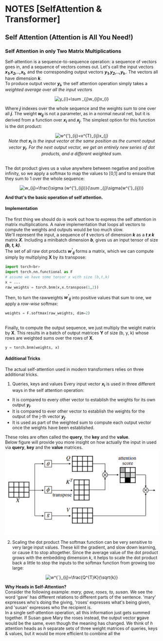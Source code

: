 # NOTES [SelfAttention & Transformer]

## Self Attention (Attention is All You Need!)

### Self Attention in only Two Matrix Multiplications
Self-attention is a sequence-to-sequence operation: a sequence of vectors goes in, and a sequence of vectors comes out. Let's call the input vectors <i><b>x<sub>1</sub>,</b></i><i><b>x<sub>2</sub>,..,</b></i><i><b>x<sub>t</sub>,</b></i> and the corresponding output vectors <i><b>y<sub>1</sub>,</b></i><i><b>y<sub>2</sub>,..,</b></i><i><b>y<sub>t</sub>,</b></i>. The vectors all have dimension <i><b>k</b></i>.<br>
To produce output vector <i><b>y<sub>i</sub>,</b></i> the self attention operation simply takes a <i>weighted average over all the input vectors</i><br>
<p align="center"><img src="https://latex.codecogs.com/svg.latex?y_{i}=\sum&space;_{j}w_{ij}x_{i}" title="y_{i}=\sum _{j}w_{ij}x_{i}" /></p>
Where <i><b>j</b></i> indexes over the whole sequence and the weights sum to one over all <i><b>j</b></i>. The weight <i><b>w<sub>ij</sub></b></i> is not a parameter, as in a normal neural net, but it is derived from a function over <i><b>x<sub>i</sub></b></i> and <i><b>x<sub>j</sub></b></i>. The simplest option for this function is the dot product:<br>
<p align="center">
<img src="https://latex.codecogs.com/svg.latex?w^{'}_{ij}=x^{T}_{ij}x_{j}" title="w^{'}_{ij}=x^{T}_{ij}x_{j}" /><br>
<i>Note that <b>x<sub>i</sub></b> is the input vector at the same position as the current output vector <b>y<sub>i</sub></b>. For the next output vector, we get an entirely new series of dot products, and a different weighted sum.</i>
</p>
<br>
The dot product gives us a value anywhere between negative and positive infinity, so we apply a softmax to map the values to [0,1] and to ensure that they sum to 1 over the whole sequence:
<p align="center">
<img src="https://latex.codecogs.com/svg.latex?w_{ij}=\frac{\sigma&space;(w^{'}_{ij})}{\sum&space;_{j}\sigma(w^{'}_{ij})}" title="w_{ij}=\frac{\sigma (w^{'}_{ij})}{\sum _{j}\sigma(w^{'}_{ij})}" />
</p>
<b>And that's the basic operation of self attention.</b>

#### Implementation
The first thing we should do is work out how to express the self attention in matrix multiplications. A naive implementation that loops all vectors to compute the weights and outputs would be too much slow.<br>
We'll represent the input, a sequence of <i><b>t</b></i> vectors of dimension <i><b>k</b></i> as a <i><b>t x k</b></i> matrix <i><b>X</b></i>. Including a minibatch dimension <i><b>b</b></i>, gives us an input tensor of size <i><b>(b, t, k)</b></i>.<br>
The set of all raw dot products <b><i>w<sup>'</sup><sub>ij</sub></i></b> forms a matrix, which we can compute simply by multiplying <b>X</b> by its transpose:<br>
```python
import torch<br>
import torch.nn.functional as F
# assume we have some tensor x with size (b,t,k)
x = ...
raw_weights = torch.bnm(x,x.transpose(1,2))
```
Then, to turn the rawweights <b><i>w<sup>'</sup><sub>ij</sub></i></b> into positive values that sum to one, we apply a <i>row-wise</i> softmax:<br>
```python
weights = F.softmax(raw_weights, dim=2)
```
<br>
Finally, to compute the output sequence, we just multiply the weight matrix by <b>X</b>. This results in a batch of output matrices <b>Y</b> of size (b, y, k) whose rows are weighted sums over the rows of <b>X</b>.
<br>

```python
y = torch.bnm(weights, x)
```
#### Additional Tricks
The actual self-attention used in modern transformers relies on three additional tricks.<br>
1. Queries, keys and values
Every input vector <b><i>x<sub>i</sub></i></b> is used in three different ways in the self attention operation:
* It is compared to every other vector to establish the weights for its own output <b><i>y<sub>i</sub></i></b>.
* It is compared to ever other vector to establish the weights for the output of the j-th vector <b><i>y<sub>j</sub></i></b>.
* It is used as part of the weighted sum to compute each output vector once the weights have been established.

These roles are often called the <b>query</b>, the <b>key</b> and the <b>value</b>.
<br>
Below figure will provide you more insight on how actually the input in used via <b>query</b>, <b>key</b> and the <b>value</b> matrices.
![Query Key Value Figure](https://github.com/theguy-with-blacktie/Transformer-From-Scratch-Experiments/blob/master/transformer/qkv.PNG?raw=true)
<br>

2. Scaling the dot product
The softmax function can be very sensitive to very large input values. These kill the gradient, and slow down learning, or cause it to stop altogether. Since the average value of the dot product grows with the embedding dimension <i>k</i>, it helps to scale the dot product back a little to stop the inputs to the softmax function from growing too large:<br>
<p align="center">
<img src="https://latex.codecogs.com/svg.latex?w^{`}_{ij}=\frac{Q^{T}K}{\sqrt{k}}" title="w^{`}_{ij}=\frac{Q^{T}K}{\sqrt{k}}" />
</p>
<b>Why Heads in Self-Attention?</b><br>
Consider the following example:
<i>mary, gave, roses, to, susan</i>. We see the word 'gave' has different relations to different parts of the sentence. 'mary' expresses who's doing the giving, 'roses' expresses what's being given, and 'susan' expresses who the recipient is.
<br>
In a single self-attention operation, all this information just gets summed together. If Susan gave Mary the roses instead, the output vector 𝐲gave would be the same, even though the meaning has changed.
We think of <i>h</i> attention heads as <i>h</i> separate sets of three weight matrices of queries, keys & values, but it would be more efficient to combine all the 
